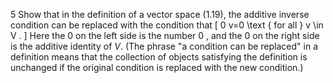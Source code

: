 5 Show that in the definition of a vector space (1.19), the additive inverse condition can be replaced with the condition that
\[
0 v=0 \text { for all } v \in V .
\]
Here the 0 on the left side is the number 0 , and the 0 on the right side is the additive identity of $V$. (The phrase "a condition can be replaced" in a definition means that the collection of objects satisfying the definition is unchanged if the original condition is replaced with the new condition.)
